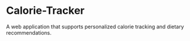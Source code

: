 # Calorie-Tracker
A web application that supports personalized calorie tracking and dietary recommendations.
